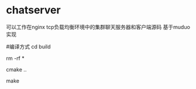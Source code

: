 # chatserver
可以工作在nginx tcp负载均衡环境中的集群聊天服务器和客户端源码  基于muduo实现


#编译方式
cd build


rm -rf *


cmake ..


make 
